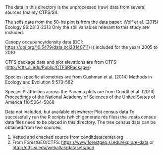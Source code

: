 The data in this directory is the unprocessed (raw) data from several sources (mainly CTFS/SI).

The soils data from the 50-ha plot is from the data paper: Wolf et al. (2015) Ecology 96:2313-2313
Only the soil variables relevant to this study are included.

Canopy occupancy/density data (DOI: https://doi.org/10.5479/data.bci20140711) is included for the years 2005 to 2010

CTFS package data and plot elevations are from CTFS (http://ctfs.si.edu/Public/CTFSRPackage/)

Species-specific allometries are from Cushman et al. (2014) Methods in Ecology and Evolution 5:573-582

Species P-affinities across the Panama plots are from Condit et al. (2013) Proceedings of the National Academy of Sciences of the United States of America 110:5064-5068

Data not included, but available elsewhere: Plot census data
To successfully run the R scripts (which generate rds files) the .rdata census data files need to be placed in this directory.
The tree census data can be obtained from two sources: 
1) Vetted and checked source from conditdatacenter.org
2) From ForestGEO/CTFS: https://www.forestgeo.si.edu/explore-data or http://ctfs.si.edu/webatlas/datasets/bci/
